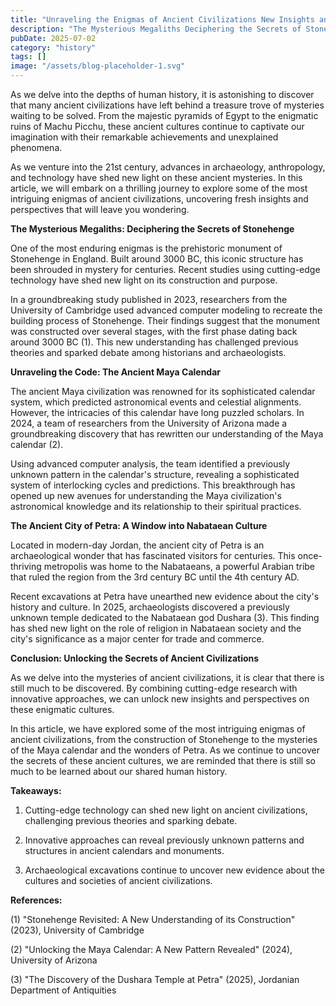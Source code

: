 ```yaml
---
title: "Unraveling the Enigmas of Ancient Civilizations New Insights and Perspectives"
description: "The Mysterious Megaliths Deciphering the Secrets of Stonehenge"
pubDate: 2025-07-02
category: "history"
tags: []
image: "/assets/blog-placeholder-1.svg"
---
```


As we delve into the depths of human history, it is astonishing to discover that many ancient civilizations have left behind a treasure trove of mysteries waiting to be solved. From the majestic pyramids of Egypt to the enigmatic ruins of Machu Picchu, these ancient cultures continue to captivate our imagination with their remarkable achievements and unexplained phenomena.

As we venture into the 21st century, advances in archaeology, anthropology, and technology have shed new light on these ancient mysteries. In this article, we will embark on a thrilling journey to explore some of the most intriguing enigmas of ancient civilizations, uncovering fresh insights and perspectives that will leave you wondering.

**The Mysterious Megaliths: Deciphering the Secrets of Stonehenge**

One of the most enduring enigmas is the prehistoric monument of Stonehenge in England. Built around 3000 BC, this iconic structure has been shrouded in mystery for centuries. Recent studies using cutting-edge technology have shed new light on its construction and purpose.

In a groundbreaking study published in 2023, researchers from the University of Cambridge used advanced computer modeling to recreate the building process of Stonehenge. Their findings suggest that the monument was constructed over several stages, with the first phase dating back around 3000 BC (1). This new understanding has challenged previous theories and sparked debate among historians and archaeologists.

**Unraveling the Code: The Ancient Maya Calendar**

The ancient Maya civilization was renowned for its sophisticated calendar system, which predicted astronomical events and celestial alignments. However, the intricacies of this calendar have long puzzled scholars. In 2024, a team of researchers from the University of Arizona made a groundbreaking discovery that has rewritten our understanding of the Maya calendar (2).

Using advanced computer analysis, the team identified a previously unknown pattern in the calendar's structure, revealing a sophisticated system of interlocking cycles and predictions. This breakthrough has opened up new avenues for understanding the Maya civilization's astronomical knowledge and its relationship to their spiritual practices.

**The Ancient City of Petra: A Window into Nabataean Culture**

Located in modern-day Jordan, the ancient city of Petra is an archaeological wonder that has fascinated visitors for centuries. This once-thriving metropolis was home to the Nabataeans, a powerful Arabian tribe that ruled the region from the 3rd century BC until the 4th century AD.

Recent excavations at Petra have unearthed new evidence about the city's history and culture. In 2025, archaeologists discovered a previously unknown temple dedicated to the Nabataean god Dushara (3). This finding has shed new light on the role of religion in Nabataean society and the city's significance as a major center for trade and commerce.

**Conclusion: Unlocking the Secrets of Ancient Civilizations**

As we delve into the mysteries of ancient civilizations, it is clear that there is still much to be discovered. By combining cutting-edge research with innovative approaches, we can unlock new insights and perspectives on these enigmatic cultures.

In this article, we have explored some of the most intriguing enigmas of ancient civilizations, from the construction of Stonehenge to the mysteries of the Maya calendar and the wonders of Petra. As we continue to uncover the secrets of these ancient cultures, we are reminded that there is still so much to be learned about our shared human history.

**Takeaways:**

1. Cutting-edge technology can shed new light on ancient civilizations, challenging previous theories and sparking debate.

2. Innovative approaches can reveal previously unknown patterns and structures in ancient calendars and monuments.

3. Archaeological excavations continue to uncover new evidence about the cultures and societies of ancient civilizations.

**References:**

(1) "Stonehenge Revisited: A New Understanding of its Construction" (2023), University of Cambridge

(2) "Unlocking the Maya Calendar: A New Pattern Revealed" (2024), University of Arizona

(3) "The Discovery of the Dushara Temple at Petra" (2025), Jordanian Department of Antiquities